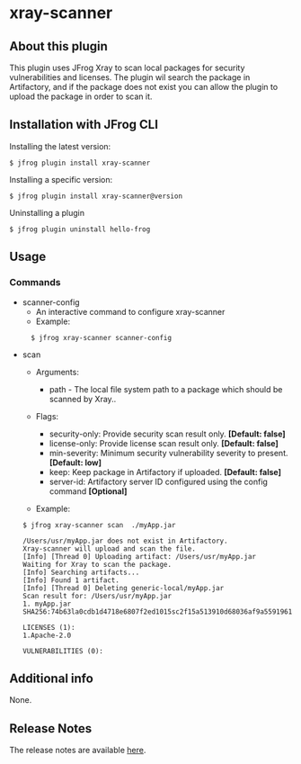 # xray-scanner

## About this plugin
This plugin uses JFrog Xray to scan local packages for security vulnerabilities and licenses.
The plugin wil search the package in Artifactory,
and if the package does not exist you can allow the plugin to upload the package in order to scan it.

## Installation with JFrog CLI
Installing the latest version:

`$ jfrog plugin install xray-scanner`

Installing a specific version:

`$ jfrog plugin install xray-scanner@version`

Uninstalling a plugin

`$ jfrog plugin uninstall hello-frog`

## Usage
### Commands
* scanner-config
    - An interactive command to configure xray-scanner
    - Example:
    ```
      $ jfrog xray-scanner scanner-config
     ```
* scan
    - Arguments:
        - path -  The local file system path to a package which should be scanned by Xray..
    - Flags:
        - security-only: Provide security scan result only. **[Default: false]**
        - license-only: Provide license scan result only. **[Default: false]**
        - min-severity: Minimum security vulnerability severity to present. **[Default: low]**
        - keep: Keep package in Artifactory if uploaded. **[Default: false]**
        - server-id: Artifactory server ID configured using the config command **[Optional]**

    - Example:
    ```
  $ jfrog xray-scanner scan  ./myApp.jar
  
  /Users/usr/myApp.jar does not exist in Artifactory.
  Xray-scanner will upload and scan the file.
  [Info] [Thread 0] Uploading artifact: /Users/usr/myApp.jar
  Waiting for Xray to scan the package.
  [Info] Searching artifacts...
  [Info] Found 1 artifact.
  [Info] [Thread 0] Deleting generic-local/myApp.jar
  Scan result for: /Users/usr/myApp.jar
  1. myApp.jar
  SHA256:74b63la0cdb1d4718e6807f2ed1015sc2f15a513910d68036af9a559196195e9
  
  LICENSES (1):
    1.Apache-2.0
  
  VULNERABILITIES (0):
  ```

## Additional info
None.

## Release Notes
The release notes are available [here](RELEASE.md).
